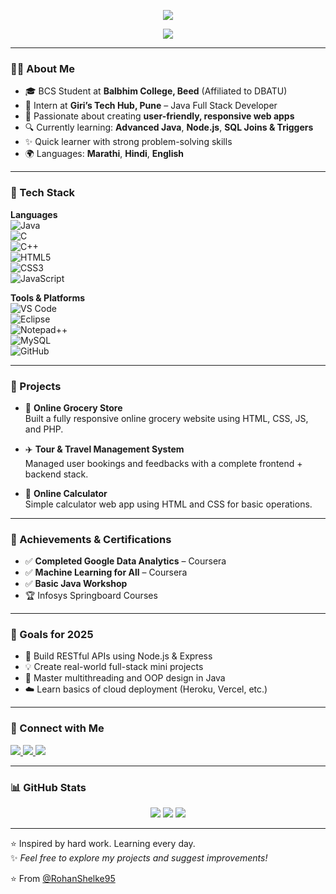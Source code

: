 <p align="center">
  <img src="https://capsule-render.vercel.app/api?type=waving&color=0:0093E9,100:80D0C7&height=200&section=header&text=Rohan%20Shelke&fontSize=40&fontColor=ffffff&animation=fadeIn" />
</p>

<p align="center">
  <img src="https://readme-typing-svg.demolab.com?font=Fira+Code&weight=500&pause=1000&color=03DAC5&width=500&lines=Java+Full+Stack+Learner;Node.js+%7C+MySQL+%7C+Frontend+Dev;Passionate+about+Clean+UI+%26+Problem+Solving;Tech+Explorer+and+Team+Player" />
</p>

---

### 👨‍💻 About Me

- 🎓 BCS Student at **Balbhim College, Beed** (Affiliated to DBATU)
- 💼 Intern at **Giri’s Tech Hub, Pune** – Java Full Stack Developer  
- 🚀 Passionate about creating **user-friendly, responsive web apps**
- 🔍 Currently learning: **Advanced Java**, **Node.js**, **SQL Joins & Triggers**
- ✨ Quick learner with strong problem-solving skills
- 🌍 Languages: **Marathi**, **Hindi**, **English**

---

### 🧰 Tech Stack

**Languages**  
![Java](https://cdn.jsdelivr.net/gh/devicons/devicon/icons/java/java-original.svg)  
![C](https://cdn.jsdelivr.net/gh/devicons/devicon/icons/c/c-original.svg)  
![C++](https://cdn.jsdelivr.net/gh/devicons/devicon/icons/cplusplus/cplusplus-original.svg)  
![HTML5](https://cdn.jsdelivr.net/gh/devicons/devicon/icons/html5/html5-original.svg)  
![CSS3](https://cdn.jsdelivr.net/gh/devicons/devicon/icons/css3/css3-original.svg)  
![JavaScript](https://cdn.jsdelivr.net/gh/devicons/devicon/icons/javascript/javascript-original.svg)  

**Tools & Platforms**  
![VS Code](https://cdn.jsdelivr.net/gh/devicons/devicon/icons/vscode/vscode-original.svg)  
![Eclipse](https://cdn.jsdelivr.net/gh/devicons/devicon/icons/eclipse/eclipse-original.svg)  
![Notepad++](https://img.shields.io/badge/Notepad++-brightgreen?style=flat-square&logo=notepadplusplus&logoColor=white)  
![MySQL](https://cdn.jsdelivr.net/gh/devicons/devicon/icons/mysql/mysql-original.svg)  
![GitHub](https://cdn.jsdelivr.net/gh/devicons/devicon/icons/github/github-original.svg)  

---

### 🧠 Projects

- 🛒 **Online Grocery Store**  
  Built a fully responsive online grocery website using HTML, CSS, JS, and PHP.

- ✈️ **Tour & Travel Management System**  
  Managed user bookings and feedbacks with a complete frontend + backend stack.

- 🧮 **Online Calculator**  
  Simple calculator web app using HTML and CSS for basic operations.

---

### 🏅 Achievements & Certifications

- ✅ **Completed Google Data Analytics** – Coursera  
- ✅ **Machine Learning for All** – Coursera  
- ✅ **Basic Java Workshop**  
- 🏆 Infosys Springboard Courses

---

### 🎯 Goals for 2025

- 🔄 Build RESTful APIs using Node.js & Express  
- 💡 Create real-world full-stack mini projects  
- 🧩 Master multithreading and OOP design in Java  
- ☁️ Learn basics of cloud deployment (Heroku, Vercel, etc.)

---

### 🔗 Connect with Me

<p align="left">
  <a href="https://www.linkedin.com/in/rohan-shelke-9136b8317" target="_blank">
    <img src="https://img.shields.io/badge/LinkedIn-blue?style=for-the-badge&logo=linkedin&logoColor=white" />
  </a>
  <a href="mailto:shelkerohan555@gmail.com">
    <img src="https://img.shields.io/badge/Gmail-red?style=for-the-badge&logo=gmail&logoColor=white" />
  </a>
  <a href="https://github.com/rohanshelke" target="_blank">
    <img src="https://img.shields.io/badge/GitHub-black?style=for-the-badge&logo=github&logoColor=white" />
  </a>
</p>

---

### 📊 GitHub Stats

<p align="center">
  <img src="https://github-readme-stats.vercel.app/api?username=rohanshelke&show_icons=true&theme=tokyonight" />
  <img src="https://github-readme-streak-stats.herokuapp.com/?user=rohanshelke&theme=tokyonight" />
  <img src="https://github-readme-stats.vercel.app/api/top-langs/?username=rohanshelke&layout=compact&theme=tokyonight" />
</p>

---

⭐️ Inspired by hard work. Learning every day.  
✨ _Feel free to explore my projects and suggest improvements!_


⭐️ From [@RohanShelke95](https://github.com/RohanShelke95)

